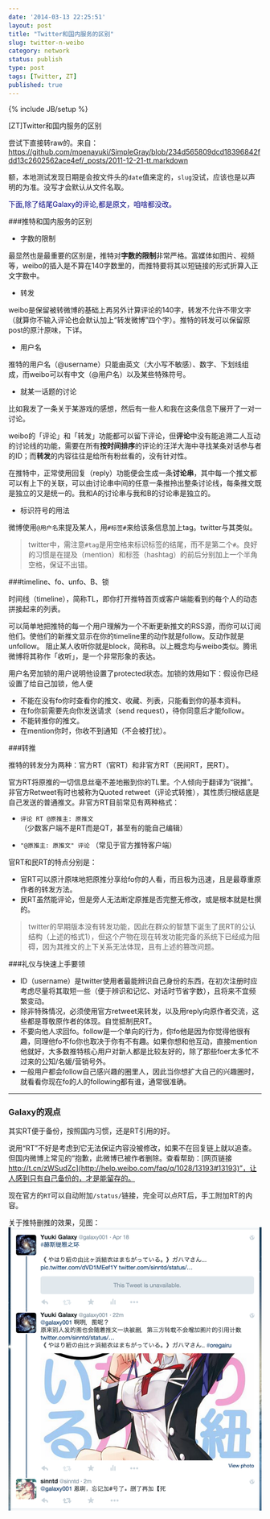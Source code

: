 ```yaml
---
date: '2014-03-13 22:25:51'
layout: post
title: "Twitter和国内服务的区别"
slug: twitter-n-weibo
category: network
status: publish
type: post
tags: [Twitter, ZT]
published: true
---
```

{% include JB/setup %}

\[ZT\]Twitter和国内服务的区别

尝试下直接转raw的。来自： https://github.com/moenayuki/SimpleGray/blob/234d565809dcd18396842fdd13c2602562ace4ef/_posts/2011-12-21-tt.markdown

额，本地测试发现日期是会按文件头的`date`值来定的，`slug`没试，应该也是以声明的为准。没写才会默认从文件名取。

<font color="navy">下面,除了结尾Galaxy的评论,都是原文，咱啥都没改。</font>

###推特和国内服务的区别

- 字数的限制

最显然也是最重要的区别是，推特对**字数的限制**非常严格。富媒体如图片、视频等，weibo的插入是不算在140字数里的，而推特要将其以短链接的形式折算入正文字数中。

- 转发

weibo是保留被转微博的基础上再另外计算评论的140字，转发不允许不带文字（就算你不输入评论也会默认加上“转发微博”四个字）。推特的转发可以保留原post的原汁原味，下详。

- 用户名

推特的用户名（@username）只能由英文（大小写不敏感）、数字、下划线组成，而weibo可以有中文（@用户名）以及某些特殊符号。

- 就某一话题的讨论

比如我发了一条关于某游戏的感想，然后有一些人和我在这条信息下展开了一对一讨论。

weibo的「评论」和「转发」功能都可以留下评论，但**评论**中没有能追溯二人互动的讨论线的功能，需要在所有**按时间排序**的评论的汪洋大海中寻找某条对话参与者的ID；而**转发**的内容往往是给所有粉丝看的，没有针对性。

在推特中，正常使用回复（reply）功能便会生成一条**讨论串**，其中每一个推文都可以有上下的关联，可以由讨论串中间的任意一条推拎出整条讨论线，每条推文既是独立的又是统一的。我和A的讨论串与我和B的讨论串是独立的。

- 标识符号的用法

微博使用`@用户名`来提及某人，用`#标签#`来给该条信息加上tag。twitter与其类似。

> twitter中，需注意`#tag`是用空格来标识标签的结尾，而不是第二个`#`。良好的习惯是在提及（mention）和标签（hashtag）的前后分别加上一个半角空格，保证不出错。

###timeline、fo、unfo、B、锁

时间线（timeline），简称TL，即你打开推特首页或客户端能看到的每个人的动态拼接起来的列表。 

可以简单地把推特的每一个用户理解为一个不断更新推文的RSS源，而你可以订阅他们。使他们的新推文显示在你的timeline里的动作就是follow。反动作就是unfollow。 阻止某人收听你就是block，简称B。以上概念均与weibo类似。腾讯微博将其称作「收听」，是一个非常形象的表达。

用户名旁加锁的用户说明他设置了protected状态。加锁的效用如下：假设你已经设置了给自己加锁，他人便

- 不能在没有fo你时查看你的推文、收藏、列表，只能看到你的基本资料。
- 在fo你前需要先向你发送请求（send request），待你同意后才能follow。
- 不能转推你的推文。
- 在mention你时，你收不到通知（不会被打扰）。

###转推

推特的转发分为两种：官方RT（官RT）和非官方RT（民间RT，民RT）。

官方RT将原推的一切信息丝毫不差地搬到你的TL里。个人倾向于翻译为“锐推”。非官方Retweet有时也被称为Quoted retweet（评论式转推），其性质归根结底是自己发送的普通推文。非官方RT目前常见有两种格式：

- `评论 RT @原推主: 原推文` （少数客户端不是RT而是QT，甚至有的能自己编辑）

- `"@原推主: 原推文" 评论` （常见于官方推特客户端）

官RT和民RT的特点分别是：

- 官RT可以原汁原味地把原推分享给fo你的人看，而且极为迅速，且是最尊重原作者的转发方法。
- 民RT虽然能评论，但是旁人无法断定原推是否完整无修改，或是根本就是杜撰的。

> twitter的早期版本没有转发功能，因此在群众的智慧下诞生了民RT的公认结构（上述的格式1），但这个产物在现在转发功能完备的系统下已经成为阻碍，因为其推文的上下关系无法体现，且有上述的篡改问题。

###礼仪与快速上手要领

- ID（username）是twitter使用者最能辨识自己身份的东西，在初次注册时应考虑尽量将其取短一些（便于辨识和记忆、对话时节省字数），且将来不宜频繁变动。
- 除非特殊情况，必须使用官方retweet来转发，以及用reply向原作者交流，这些都是尊敬原作者的体现。自觉抵制民RT。
- 不要向他人求回fo。follow是一个单向的行为，你fo他是因为你觉得他很有趣，同理他fo不fo你也取决于你有不有趣。如果你想和他互动，直接mention他就好，大多数推特核心用户对新人都是比较友好的，除了那些foer太多忙不过来的公知/名媛/营销号外。
- 一般用户都会follow自己感兴趣的圈里人，因此当你想扩大自己的兴趣圈时，就看看你现在fo的人的following都有谁，通常很准确。

---

### Galaxy的观点

其实RT便于备份，按照国内习惯，还是RT引用的好。

说用“RT”不好是考虑到它无法保证内容没被修改，如果不在回复链上就以追查。
但国内微博上常见的“抱歉，此微博已被作者删除。查看帮助：[网页链接 http://t.cn/zWSudZc](http://help.weibo.com/faq/q/1028/13193#13193)”，让人感到只有自己备份的，才是能留存的。

现在官方的`RT`可以自动附加`/status/`链接，完全可以点RT后，手工附加RT的内容。

关于推特删推的效果，见图：
![This Tweet is unavailable.](/assets/images/2015/TwitterDeleted.png)
